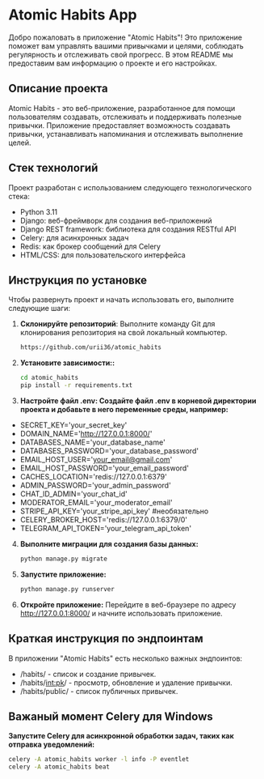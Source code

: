 # Atomic Habits App

Добро пожаловать в приложение "Atomic Habits"! Это приложение поможет вам управлять вашими привычками и целями, соблюдать регулярность и отслеживать свой прогресс. В этом README мы предоставим вам информацию о проекте и его настройках.

## Описание проекта

Atomic Habits - это веб-приложение, разработанное для помощи пользователям создавать, отслеживать и поддерживать полезные привычки. Приложение предоставляет возможность создавать привычки, устанавливать напоминания и отслеживать выполнение целей.

## Стек технологий

Проект разработан с использованием следующего технологического стека:

- Python 3.11
- Django: веб-фреймворк для создания веб-приложений
- Django REST framework: библиотека для создания RESTful API
- Celery: для асинхронных задач
- Redis: как брокер сообщений для Celery
- HTML/CSS: для пользовательского интерфейса

## Инструкция по установке

Чтобы развернуть проект и начать использовать его, выполните следующие шаги:

1. **Склонируйте репозиторий**: Выполните команду Git для клонирования репозитория на свой локальный компьютер.

   ```bash
   https://github.com/urii36/atomic_habits
2. **Установите зависимости::**

   ```bash
   cd atomic_habits
   pip install -r requirements.txt
3. **Настройте файл .env: Создайте файл .env в корневой директории проекта и добавьте в него переменные среды, например:**
- SECRET_KEY='your_secret_key'
- DOMAIN_NAME='http://127.0.0.1:8000/'
- DATABASES_NAME='your_database_name'
- DATABASES_PASSWORD='your_database_password'
- EMAIL_HOST_USER='your_email@gmail.com'
- EMAIL_HOST_PASSWORD='your_email_password'
- CACHES_LOCATION='redis://127.0.0.1:6379'
- ADMIN_PASSWORD='your_admin_password'
- CHAT_ID_ADMIN='your_chat_id'
- MODERATOR_EMAIL='your_moderator_email'
- STRIPE_API_KEY='your_stripe_api_key' #необязательно
- CELERY_BROKER_HOST='redis://127.0.0.1:6379/0'
- TELEGRAM_API_TOKEN='your_telegram_api_token'
4. **Выполните миграции для создания базы данных:**

   ```bash
   python manage.py migrate
5. **Запустите приложение:**
   
   ```bash
   python manage.py runserver
6. **Откройте приложение:** Перейдите в веб-браузере по адресу http://127.0.0.1:8000/ и начните использовать приложение.
## Краткая инструкция по эндпоинтам
В приложении "Atomic Habits" есть несколько важных эндпоинтов:
* /habits/ - список и создание привычек.
* /habits/<int:pk>/ - просмотр, обновление и удаление привычки.
* /habits/public/ - список публичных привычек.

## Важаный момент Celery для Windows
**Запустите Celery для асинхронной обработки задач, таких как отправка уведомлений:**
  ```bash
  celery -A atomic_habits worker -l info -P eventlet
  celery -A atomic_habits beat
  ```
